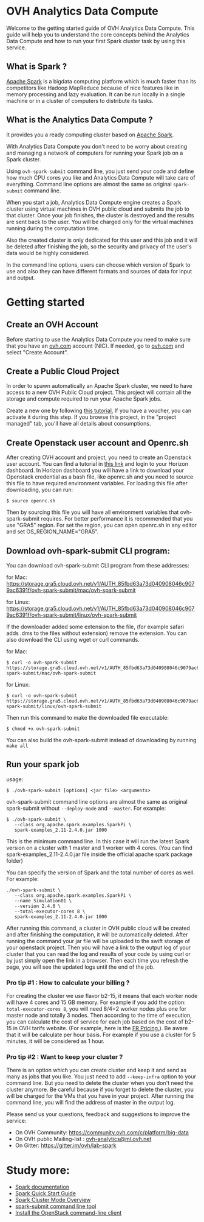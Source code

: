 # OVH Analytics Data Compute

Welcome to the getting started guide of OVH Analytics Data Compute. This guide will help you to 
understand the core concepts behind the Analytics Data Compute and how to run your first Spark 
cluster task by using this service.

## What is Spark ?

[Apache Spark](http://spark.apache.org/) is a bigdata computing platform which is much faster 
than its competitors like Hadoop MapReduce because of nice features like in memory processing and 
lazy evaluation. It can be run locally in a single machine or in a cluster of computers to distribute 
its tasks.

## What is the Analytics Data Compute ?

It provides you a ready computing cluster based on [Apache Spark](http://spark.apache.org/).

With Analytics Data Compute you don't need to be worry about creating and managing a network of 
computers for running your Spark job on a Spark cluster. 

Using `ovh-spark-submit` command line, you just send your code and define how much 
CPU cores you like and Analytics Data Compute will take care of everything. Command line options 
are almost the same as original `spark-submit` command line.

When you start a job, Analytics Data Compute engine creates a Spark cluster using virtual machines 
in OVH public cloud and submits the job to that cluster. Once your job finishes, the cluster is 
destroyed and the results are sent back to the user. You will be charged only for the virtual 
machines running during the computation time. 

Also the created cluster is only dedicated for this user and this job and it will be deleted after 
finishing the job, so the security and privacy of the user's data would be highly considered.  

In the command line options, users can choose which version of Spark to use and also they can have 
different formats and sources of data for input and output.

# Getting started

## Create an OVH Account
Before starting to use the Analytics Data Compute you need to make sure that you have an [ovh.com](www.ovh.com) account (NIC). 
If needed, go to [ovh.com](https://www.ovh.com/manager/web/login/) and select "Create Account". 


## Create a Public Cloud Project 
In order to spawn automatically an Apache Spark cluster, we need to have access to a new OVH Public Cloud project.
This project will contain all the storage and compute required to run your Apache Spark jobs.

Create a new one by following
 [this tutorial.](https://docs.ovh.com/gb/en/public-cloud/getting_started_with_public_cloud_logging_in_and_creating_a_project/)
If you have a voucher, you can activate it during this step.
If you browse this project, in the "project managed" tab, you'll have all details about consumptions.

## Create Openstack user account and Openrc.sh
After creating OVH account and project, you need to create an Openstack user account. You can find a tutorial 
in [this link](https://docs.ovh.com/gb/en/public-cloud/configure_user_access_to_horizon/) and login to your
Horizon dashboard. In Horizon dashboard you will have a link to download your Openstack credential as a 
bash file, like openrc.sh and you need to source this file to have required environment variables. 
For loading this file after downloading, you can run: 
```
$ source openrc.sh
```
Then by sourcing this file you will have all environment variables that ovh-spark-submit requires. For better 
performance it is recommended that you use "GRA5" region. For set the region, you can open openrc.sh in any editor 
and set OS_REGION_NAME="GRA5". 

## Download ovh-spark-submit CLI program:
You can download ovh-spark-submit CLI program from these addresses: 

for Mac: https://storage.gra5.cloud.ovh.net/v1/AUTH_85fbd63a73d040908046c9079ac6391f/ovh-spark-submit/mac/ovh-spark-submit

for Linux: https://storage.gra5.cloud.ovh.net/v1/AUTH_85fbd63a73d040908046c9079ac6391f/ovh-spark-submit/linux/ovh-spark-submit
  
If the downloader added some extension to the file, (for example safari adds .dms to the files without extension) 
remove the extension. You can also download the CLI using wget or curl commands.

for Mac: 
```
$ curl -o ovh-spark-submit https://storage.gra5.cloud.ovh.net/v1/AUTH_85fbd63a73d040908046c9079ac6391f/ovh-spark-submit/mac/ovh-spark-submit
```
for Linux: 
```
$ curl -o ovh-spark-submit https://storage.gra5.cloud.ovh.net/v1/AUTH_85fbd63a73d040908046c9079ac6391f/ovh-spark-submit/linux/ovh-spark-submit
```
  
Then run this command to make the downloaded file executable:
```
$ chmod +x ovh-spark-submit
```

You can also build the ovh-spark-submit instead of downloading by running `make all`

## Run your spark job
usage:  
```
$ ./ovh-spark-submit [options] <jar file> <arguments>
```

ovh-spark-submit command line options are almost the same as original spark-submit without `--deploy-mode` 
and `--master`. For example:

```
$ ./ovh-spark-submit \
   --class org.apache.spark.examples.SparkPi \
   spark-examples_2.11-2.4.0.jar 1000
```

This is the minimum command line. In this case it will run the latest Spark version on a cluster with 1 master 
and 1 worker with 4 cores. (You can find spark-examples_2.11-2.4.0.jar file inside the official apache spark 
package folder)

You can specify the version of Spark and the total number of cores as well. For example:
```  
./ovh-spark-submit \
   --class org.apache.spark.examples.SparkPi \
   --name Simulation01 \
   --version 2.4.0 \
   --total-executor-cores 8 \
   spark-examples_2.11-2.4.0.jar 1000
```  

After running this command, a cluster in OVH public cloud will be created and after finishing the computation, 
it will be automatically deleted.  After running the command your jar file will be uploaded to the swift storage 
of your openstack project. Then you will have a link to the output log of your cluster that you can read the log
 and results of your code by using curl or by just simply open the link in a browser. Then each time you refresh 
 the page, you will see the updated logs until the end of the job.
 
### Pro tip #1 : How to calculate your billing ?
For creating the cluster we use flavor b2-15, it means that each worker node will have 4 cores and 15 GB memory. 
For example if you add the option: `total-executor-cores 8`, you will need 8/4=2 worker nodes plus one for master node
and totally 3 nodes. Then according to the time of execution, you can calculate the cost of service for each job 
based on the cost of b2-15 in OVH tarifs website. (For example, here is the
 [FR Pricing.](https://www.ovh.com/fr/public-cloud/instances/tarifs/)). 
Be aware that it will be calculate per hour basis. For example if you use a cluster for 5 minutes, 
it will be considered as 1 hour.
  
### Pro tip #2 : Want to keep your cluster ?
There is an option which you can create cluster and keep it and send as many as jobs that you like. You just need 
to add `--keep-infra` option to your command line. 
But you need to delete the cluster when you don't need the cluster anymore. 
Be careful because if you forget to delete the cluster, you will be charged for the VMs that you have in your project. 
After running the command line, you will find the address of master in the output log.
  
Please send us your questions, feedback and suggestions to improve the service: 

- On OVH Community: https://community.ovh.com/c/platform/big-data
- On OVH public Mailing-list :  ovh-analytics@ml.ovh.net 
- On Gitter: https://gitter.im/ovh/lab-spark


# Study more: 

- [Spark documentation](https://spark.apache.org/docs/latest/)
- [Spark Quick Start Guide](https://spark.apache.org/docs/latest/quick-start.html)
- [Spark Cluster Mode Overview](https://spark.apache.org/docs/latest/cluster-overview.html)
- [spark-submit command line tool](https://spark.apache.org/docs/latest/submitting-applications.html)
- [Install the OpenStack command-line client](https://docs.openstack.org/newton/user-guide/common/cli-install-openstack-command-line-clients.html)
